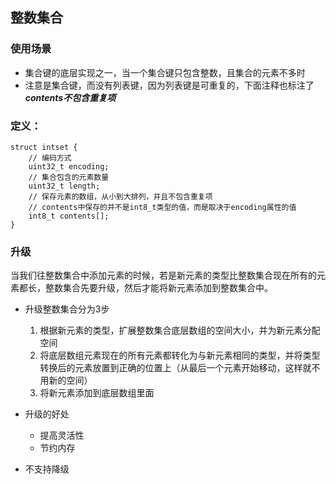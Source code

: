 ## 整数集合
### 使用场景
+ 集合键的底层实现之一，当一个集合键只包含整数，且集合的元素不多时
+ 注意是集合键，而没有列表键，因为列表键是可重复的，下面注释也标注了***contents不包含重复项***

### 定义：
```
struct intset {
    // 编码方式
    uint32_t encoding;
    // 集合包含的元素数量
    uint32_t length;
    // 保存元素的数组，从小到大排列，并且不包含重复项
    // contents中保存的并不是int8_t类型的值，而是取决于encoding属性的值
    int8_t contents[];
}
```

### 升级
当我们往整数集合中添加元素的时候，若是新元素的类型比整数集合现在所有的元素都长，整数集合先要升级，然后才能将新元素添加到整数集合中。

+ 升级整数集合分为3步
    1. 根据新元素的类型，扩展整数集合底层数组的空间大小，并为新元素分配空间
    2. 将底层数组元素现在的所有元素都转化为与新元素相同的类型，并将类型转换后的元素放置到正确的位置上（从最后一个元素开始移动，这样就不用新的空间）
    3. 将新元素添加到底层数组里面

+ 升级的好处
    + 提高灵活性
    + 节约内存
 
+ 不支持降级